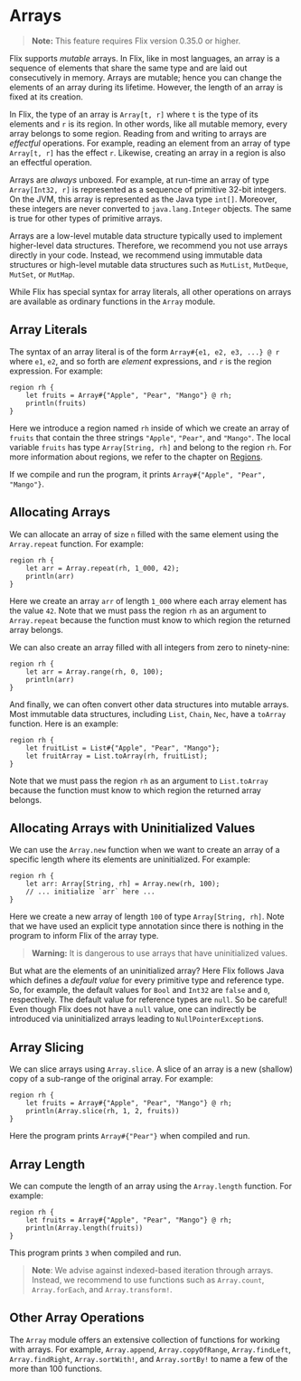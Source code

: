 # Arrays

> **Note:** This feature requires Flix version 0.35.0 or higher.

Flix supports _mutable_ arrays. In Flix, like in most languages, an array is a
sequence of elements that share the same type and are laid out consecutively in
memory. Arrays are mutable; hence you can change the elements of an array during
its lifetime. However, the length of an array is fixed at its creation. 

In Flix, the type of an array is `Array[t, r]` where `t` is the type of its
elements and `r` is its region. In other words, like all mutable memory, every
array belongs to some region. Reading from and writing to arrays are _effectful_
operations. For example, reading an element from an array of type `Array[t, r]`
has the effect `r`. Likewise, creating an array in a region is also an effectful
operation. 

Arrays are _always_ unboxed. For example, at run-time an array of type
`Array[Int32, r]` is represented as a sequence of primitive 32-bit integers. On
the JVM, this array is represented as the Java type `int[]`. Moreover, these
integers are never converted to `java.lang.Integer` objects. The same is true
for other types of primitive arrays. 

Arrays are a low-level mutable data structure typically used to implement
higher-level data structures. Therefore, we recommend you not use arrays
directly in your code. Instead, we recommend using immutable data structures or
high-level mutable data structures such as `MutList`, `MutDeque`, `MutSet`, or
`MutMap`. 

While Flix has special syntax for array literals, all other operations on arrays
are available as ordinary functions in the `Array` module. 

## Array Literals

The syntax of an array literal is of the form `Array#{e1, e2, e3, ...} @ r`
where `e1`, `e2`, and so forth are _element_ expressions, and `r` is the region
expression. For example:

```flix
region rh {
    let fruits = Array#{"Apple", "Pear", "Mango"} @ rh;
    println(fruits)
}
```

Here we introduce a region named `rh` inside of which we create an array of
`fruits` that contain the three strings `"Apple"`, `"Pear"`, and `"Mango"`. The
local variable `fruits` has type `Array[String, rh]` and belong to the region
`rh`. For more information about regions, we refer to the chapter on
[Regions](regions.md).

If we compile and run the program, it prints `Array#{"Apple", "Pear", "Mango"}`.

## Allocating Arrays

We can allocate an array of size `n` filled with the same element using the
`Array.repeat` function. For example: 

```flix
region rh {
    let arr = Array.repeat(rh, 1_000, 42);
    println(arr)
}
```

Here we create an array `arr` of length `1_000` where each array element has the
value `42`. Note that we must pass the region `rh` as an argument to
`Array.repeat` because the function must know to which region the returned array
belongs.

We can also create an array filled with all integers from zero to ninety-nine:

```flix
region rh {
    let arr = Array.range(rh, 0, 100);
    println(arr)
}
```

And finally, we can often convert other data structures into mutable arrays.
Most immutable data structures, including `List`, `Chain`, `Nec`, have a
`toArray` function. Here is an example:

```flix
region rh {
    let fruitList = List#{"Apple", "Pear", "Mango"};
    let fruitArray = List.toArray(rh, fruitList);
}
```

Note that we must pass the region `rh` as an argument to `List.toArray` because
the function must know to which region the returned array belongs.

## Allocating Arrays with Uninitialized Values

We can use the `Array.new` function when we want to create an array of a
specific length where its elements are uninitialized. For example:

```flix
region rh {
    let arr: Array[String, rh] = Array.new(rh, 100);
    // ... initialize `arr` here ...
}
```

Here we create a new array of length `100` of type `Array[String, rh]`. Note
that we have used an explicit type annotation since there is nothing in the
program to inform Flix of the array type. 

> **Warning:** It is dangerous to use arrays that have uninitialized values. 

But what are the elements of an uninitialized array? Here Flix follows Java which
defines a _default value_ for every primitive type and reference type. So, for
example, the default values for `Bool` and `Int32` are `false` and `0`,
respectively. The default value for reference types are `null`. So be careful!
Even though Flix does not have a `null` value, one can indirectly be introduced
via uninitialized arrays leading to `NullPointerException`s. 

<!---

## Reading and Writing from Arrays

Arrays can be accessed and updated using standard
syntax.
For example:

```flix
let a = [0; 10];
a[0] = 21;
a[1] = 42;
a[0] + a[1]
```

evaluates to `63`, as expected.

-->

## Array Slicing

We can slice arrays using `Array.slice`. A slice of an array is a new (shallow)
copy of a sub-range of the original array. For example:

```flix
region rh {
    let fruits = Array#{"Apple", "Pear", "Mango"} @ rh;
    println(Array.slice(rh, 1, 2, fruits))
}
```

Here the program prints `Array#{"Pear"}` when compiled and run.

## Array Length

We can compute the length of an array using the `Array.length` function. For
example: 

```flix
region rh {
    let fruits = Array#{"Apple", "Pear", "Mango"} @ rh;
    println(Array.length(fruits))
}
```

This program prints `3` when compiled and run. 

> **Note**: We advise against indexed-based iteration through arrays. Instead,
> we recommend to use functions such as `Array.count`, `Array.forEach`, and
> `Array.transform!`.

## Other Array Operations

The `Array` module offers an extensive collection of functions for working with
arrays. For example, `Array.append`, `Array.copyOfRange`, `Array.findLeft`,
`Array.findRight`, `Array.sortWith!`, and `Array.sortBy!` to name a few of the
more than 100 functions. 
